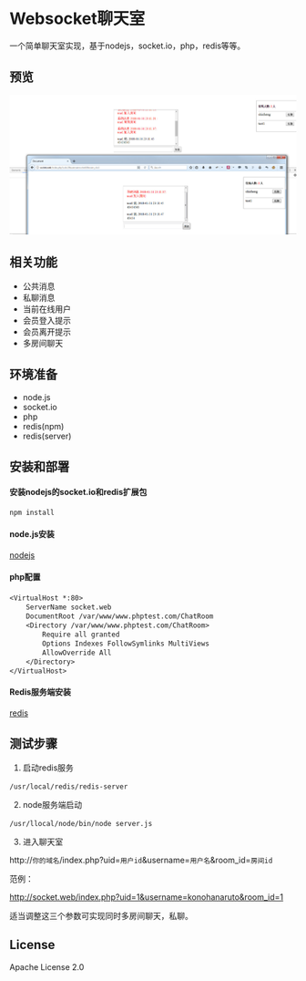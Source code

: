 # Websocket聊天室
一个简单聊天室实现，基于nodejs，socket.io，php，redis等等。

## 预览

![界面预览](screenshots/201801315.jpg "界面截图")

## 相关功能

- 公共消息
- 私聊消息
- 当前在线用户
- 会员登入提示
- 会员离开提示
- 多房间聊天

## 环境准备

- node.js
- socket.io
- php
- redis(npm)
- redis(server)

## 安装和部署

#### 安装nodejs的socket.io和redis扩展包

```
npm install
```

#### node.js安装

[nodejs](https://nodejs.org/en/download/)

#### php配置

```
<VirtualHost *:80>
    ServerName socket.web
    DocumentRoot /var/www/www.phptest.com/ChatRoom
    <Directory /var/www/www.phptest.com/ChatRoom>
	    Require all granted
        Options Indexes FollowSymlinks MultiViews
        AllowOverride All
    </Directory>
</VirtualHost>
```

#### Redis服务端安装

[redis](https://redis.io/)

## 测试步骤

1. 启动redis服务

`/usr/local/redis/redis-server`

2. node服务端启动

`/usr/llocal/node/bin/node server.js`

3. 进入聊天室

http://`你的域名`/index.php?uid=`用户id`&username=`用户名`&room_id=`房间id`  

范例：  

http://socket.web/index.php?uid=1&username=konohanaruto&room_id=1

适当调整这三个参数可实现同时多房间聊天，私聊。

## License

Apache License 2.0









